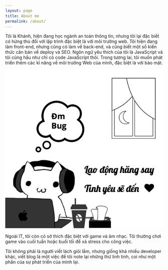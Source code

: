 ```yaml
---
layout: page
title: About me
permalink: /about/
---
```


Tôi là Khánh, hiện đang học ngành an toàn thông tin, nhưng tôi lại đặc biết có hứng thú đối với lập trình đặc biệt là với môi trường web. Tôi hiện đang làm front-end, nhưng cũng có làm về back-end, và cũng biết một số kiến thức căn bản về deploy và SEO. Ngôn ngữ yêu thích của tôi là JavaScript và tôi cũng hầu như chỉ có code JavaScript thôi. Trong tương lai, tôi muốn phát triển thêm các kĩ năng về môi trường Web của mình, đặc biệt là với bảo mật.

![Avatar SecretSword](/assets/img/avatar.jpg)

Ngoài IT, tôi còn có sở thích đặc biệt với game và âm nhạc. Tôi thường chơi game vào cuối tuần hoặc buổi tối để xả stress cho công việc.

Tôi không phải là người viết lách giỏi lắm, nhưng giống khá nhiều developer khác, viết blog là một việc để tôi note lại những thứ linh tinh, coi như một phần của sự phát triển của mình lại.
